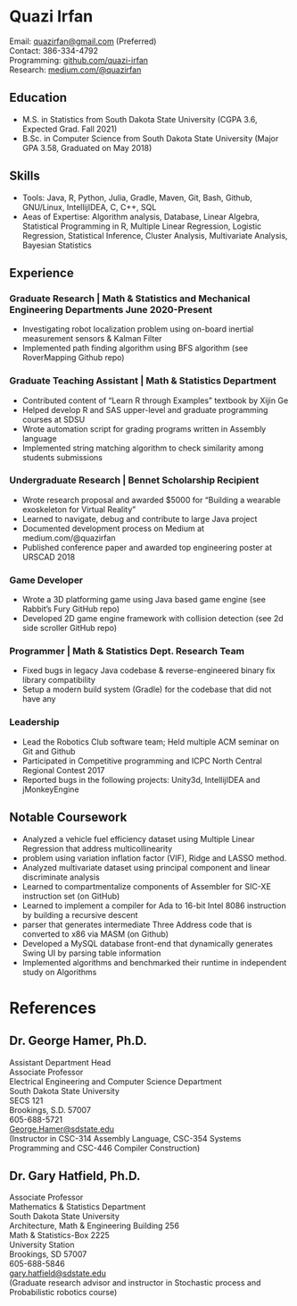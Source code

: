 # Quazi Irfan 
Email: quazirfan@gmail.com (Preferred)   
Contact: 386-334-4792  
Programming: [github.com/quazi-irfan](github.com/quazi-irfan)  
Research: [medium.com/@quazirfan](https://medium.com/@quazirfan)  
  
## Education
- M.S. in Statistics from South Dakota State University (CGPA 3.6, Expected Grad. Fall 2021)
- B.Sc. in Computer Science from South Dakota State University (Major GPA 3.58, Graduated on May 2018)

## Skills
- Tools: Java, R, Python, Julia, Gradle, Maven, Git, Bash, Github, GNU/Linux, IntellijIDEA, C, C++, SQL
- Aeas of Expertise: Algorithm analysis, Database, Linear Algebra, Statistical Programming in R, Multiple Linear
Regression, Logistic Regression, Statistical Inference, Cluster Analysis, Multivariate Analysis, Bayesian Statistics

## Experience

### Graduate Research | Math & Statistics and Mechanical Engineering Departments June 2020-Present
- Investigating robot localization problem using on-board inertial measurement sensors & Kalman Filter
- Implemented path finding algorithm using BFS algorithm (see RoverMapping Github repo)

### Graduate Teaching Assistant | Math & Statistics Department
- Contributed content of “Learn R through Examples” textbook by Xijin Ge
- Helped develop R and SAS upper-level and graduate programming courses at SDSU
- Wrote automation script for grading programs written in Assembly language
- Implemented string matching algorithm to check similarity among students submissions

### Undergraduate Research | Bennet Scholarship Recipient
- Wrote research proposal and awarded $5000 for “Building a wearable exoskeleton for Virtual Reality”
- Learned to navigate, debug and contribute to large Java project
- Documented development process on Medium at medium.com/@quazirfan
- Published conference paper and awarded top engineering poster at URSCAD 2018

### Game Developer
- Wrote a 3D platforming game using Java based game engine (see Rabbit’s Fury GitHub repo)
- Developed 2D game engine framework with collision detection (see 2d side scroller GitHub repo)

### Programmer | Math & Statistics Dept. Research Team
- Fixed bugs in legacy Java codebase & reverse-engineered binary fix library compatibility  
- Setup a modern build system (Gradle) for the codebase that did not have any  

### Leadership
- Lead the Robotics Club software team; Held multiple ACM seminar on Git and Github
- Participated in Competitive programming and ICPC North Central Regional Contest 2017
- Reported bugs in the following projects: Unity3d, IntellijIDEA and jMonkeyEngine

## Notable Coursework
- Analyzed a vehicle fuel efficiency dataset using Multiple Linear Regression that address multicollinearity  
- problem using variation inflation factor (VIF), Ridge and LASSO method.  
- Analyzed multivariate dataset using principal component and linear discriminate analysis  
- Learned to compartmentalize components of Assembler for SIC-XE instruction set (on GitHub)  
- Learned to implement a compiler for Ada to 16-bit Intel 8086 instruction by building a recursive descent  
- parser that generates intermediate Three Address code that is converted to x86 via MASM (on Github)  
- Developed a MySQL database front-end that dynamically generates Swing UI by parsing table information  
- Implemented algorithms and benchmarked their runtime in independent study on Algorithms  

# References
## Dr. George Hamer, Ph.D.
Assistant Department Head  
Associate Professor  
Electrical Engineering and Computer Science Department  
South Dakota State University  
SECS 121  
Brookings, S.D. 57007  
605-688-5721  
George.Hamer@sdstate.edu  
(Instructor in CSC-314 Assembly Language, CSC-354 Systems Programming and CSC-446 Compiler Construction)  

## Dr. Gary Hatfield, Ph.D.
Associate Professor  
Mathematics & Statistics Department  
South Dakota State University  
Architecture, Math & Engineering Building 256  
Math & Statistics-Box 2225  
University Station  
Brookings, SD 57007  
605-688-5846  
gary.hatfield@sdstate.edu  
(Graduate research advisor and instructor in Stochastic process and Probabilistic robotics course)  
